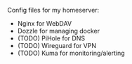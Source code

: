 Config files for my homeserver:

- Nginx for WebDAV
- Dozzle for managing docker
- (TODO) PiHole for DNS
- (TODO) Wireguard for VPN
- (TODO) Kuma for monitoring/alerting
